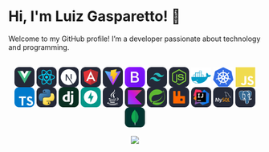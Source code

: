 # Hi, I'm Luiz Gasparetto! 👋

Welcome to my GitHub profile! I’m a developer passionate about technology and programming.

<div style="display: inline_block" align="center"><br>
  <img align="center" alt="Vue" height="40" width="40" src="https://github.com/tandpfun/skill-icons/raw/main/icons/VueJS-Dark.svg">
  <img align="center" alt="React" height="40" width="40" src="https://github.com/tandpfun/skill-icons/raw/main/icons/React-Dark.svg">
  <img align="center" alt="NextJS" height="40" width="40" src="https://github.com/tandpfun/skill-icons/raw/main/icons/NextJS-Dark.svg">
  <img align="center" alt="React" height="40" width="40" src="https://github.com/tandpfun/skill-icons/raw/main/icons/Angular-Dark.svg">
  <img align="center" alt="Vite" height="40" width="40" src="https://github.com/tandpfun/skill-icons/blob/main/icons/Vite-Dark.svg">
  <img align="center" alt="Bootstrap" height="40" width="40" src= "https://github.com/tandpfun/skill-icons/blob/main/icons/Bootstrap.svg">
  <img align="center" alt="Tailwind" height="40" width="40" src= "https://github.com/tandpfun/skill-icons/blob/main/icons/TailwindCSS-Dark.svg">
  <img align="center" alt="NodeJj" height="40" width="40" src= "https://github.com/tandpfun/skill-icons/raw/main/icons/NodeJS-Dark.svg">
  <img align="center" alt="Docker" height="40" width="40" src="https://raw.githubusercontent.com/devicons/devicon/master/icons/docker/docker-plain.svg">
  <img align="center" alt="Docker" height="40" width="40" src="https://raw.githubusercontent.com/devicons/devicon/master/icons/kubernetes/kubernetes-plain.svg">
  <img align="center" alt="JavaScript" height="40" width="40" src="https://raw.githubusercontent.com/devicons/devicon/master/icons/javascript/javascript-plain.svg">
  <img align="center" alt="TypeScript" height="40" width="40" src="https://github.com/tandpfun/skill-icons/raw/main/icons/TypeScript.svg">
  <img align="center" alt="Python" height="40" width="40" src="https://github.com/tandpfun/skill-icons/raw/main/icons/Python-Dark.svg">
  <img align="center" alt="Django" height="40" width="40" src="https://github.com/tandpfun/skill-icons/raw/main/icons/Django.svg">
  <img align="center" alt="Django" height="40" width="40" src="https://github.com/tandpfun/skill-icons/raw/main/icons/FastAPI.svg">
  <img align="center" alt="Java" height="40" width="40" src="https://github.com/tandpfun/skill-icons/raw/main/icons/Java-Dark.svg">
  <img align="center" alt="Java" height="40" width="40" src="https://github.com/tandpfun/skill-icons/blob/main/icons/Kotlin-Dark.svg">
  <img align="center" alt="Sprinframework" height="40" width="40" src="https://github.com/tandpfun/skill-icons/raw/main/icons/Spring-Dark.svg">
  <img align="center" alt="RabbitMQ" height="40" width="40" src="https://github.com/tandpfun/skill-icons/blob/main/icons/RabbitMQ-Dark.svg">
  <img align="center" alt="Python" height="40" width="40" src="https://github.com/tandpfun/skill-icons/blob/main/icons/Idea-Dark.svg">
  <img align="center" alt="MySQL" height="40" width="40" src="https://github.com/tandpfun/skill-icons/raw/main/icons/MySQL-Dark.svg">
  <img align="center" alt="PostgreSQL" height="40" width="40" src="https://github.com/tandpfun/skill-icons/raw/main/icons/PostgreSQL-Dark.svg">
  <img align="center" alt="MongoDB" height="40" width="40" src="https://github.com/tandpfun/skill-icons/raw/main/icons/MongoDB.svg">
</div>

<div style="display: inline_block" align="center"><br>
  <a href="https://www.linkedin.com/in/luiz-gasparetto-tech/"><img src="https://img.shields.io/badge/-LinkedIn-%230077B5?style=for-the-badge&logo=linkedin&logoColor=white"></a> 
</div>
